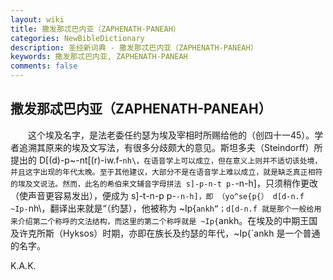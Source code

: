 ```yaml
---
layout: wiki
title: 撒发那忒巴内亚（ZAPHENATH-PANEAH）
categories: NewBibleDictionary
description: 圣经新词典 - 撒发那忒巴内亚（ZAPHENATH-PANEAH）
keywords: 撒发那忒巴内亚, ZAPHENATH-PANEAH
comments: false
---
```


## 撒发那忒巴内亚（ZAPHENATH-PANEAH）

　　这个埃及名字，是法老委任约瑟为埃及宰相时所赐给他的（创四十一45）。学者追溯其原来的埃及文写法，有很多分歧颇大的意见。斯坦多夫（Steindorff）所提出的 D[(d)-p~-nt[(r)-iw.f-`nh\，在语音学上可以成立，但在意义上则并不适切该处境，并且这字出现的年代太晚。至于其他建议，大部分不是在语音学上难以成立，就是缺乏真正相符的埃及文说法。然而，此名的希伯来文辅音字母拼法 s]-p-n-t p-`-n-h]，只须稍作更改（使声音更容易发出），便成为 s]-t-n-p p-`-n-h]，即 （yo^se{p{） d[d-n.f ~Ip-`nh\，翻译出来就是“（约瑟），他被称为 ~Ip{`ankh”；d[d-n.f 就是那个一般给用来介绍第二个称呼的文法结构，而这里的第二个称呼就是 ~Ip{`ankh。在埃及的中期王国及许克所斯（Hyksos）时期，亦即在族长及约瑟的年代，~Ip{`ankh 是一个普通的名字。

K.A.K.








